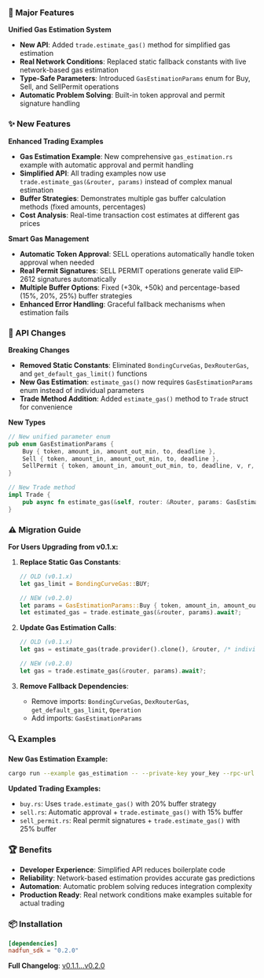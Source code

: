 ### 🚀 Major Features

**Unified Gas Estimation System**
- **New API**: Added `trade.estimate_gas()` method for simplified gas estimation
- **Real Network Conditions**: Replaced static fallback constants with live network-based gas estimation
- **Type-Safe Parameters**: Introduced `GasEstimationParams` enum for Buy, Sell, and SellPermit operations
- **Automatic Problem Solving**: Built-in token approval and permit signature handling

### ✨ New Features

**Enhanced Trading Examples**
- **Gas Estimation Example**: New comprehensive `gas_estimation.rs` example with automatic approval and permit handling
- **Simplified API**: All trading examples now use `trade.estimate_gas(&router, params)` instead of complex manual estimation
- **Buffer Strategies**: Demonstrates multiple gas buffer calculation methods (fixed amounts, percentages)
- **Cost Analysis**: Real-time transaction cost estimates at different gas prices

**Smart Gas Management**
- **Automatic Token Approval**: SELL operations automatically handle token approval when needed
- **Real Permit Signatures**: SELL PERMIT operations generate valid EIP-2612 signatures automatically
- **Multiple Buffer Options**: Fixed (+30k, +50k) and percentage-based (15%, 20%, 25%) buffer strategies
- **Enhanced Error Handling**: Graceful fallback mechanisms when estimation fails

### 🔧 API Changes

**Breaking Changes**
- **Removed Static Constants**: Eliminated `BondingCurveGas`, `DexRouterGas`, and `get_default_gas_limit()` functions
- **New Gas Estimation**: `estimate_gas()` now requires `GasEstimationParams` enum instead of individual parameters
- **Trade Method Addition**: Added `estimate_gas()` method to `Trade` struct for convenience

**New Types**
```rust
// New unified parameter enum
pub enum GasEstimationParams {
    Buy { token, amount_in, amount_out_min, to, deadline },
    Sell { token, amount_in, amount_out_min, to, deadline },
    SellPermit { token, amount_in, amount_out_min, to, deadline, v, r, s },
}

// New Trade method
impl Trade {
    pub async fn estimate_gas(&self, router: &Router, params: GasEstimationParams) -> Result<u64>
}
```

### ⚠️ Migration Guide

**For Users Upgrading from v0.1.x:**

1. **Replace Static Gas Constants**:
   ```rust
   // OLD (v0.1.x)
   let gas_limit = BondingCurveGas::BUY;
   
   // NEW (v0.2.0)
   let params = GasEstimationParams::Buy { token, amount_in, amount_out_min, to, deadline };
   let estimated_gas = trade.estimate_gas(&router, params).await?;
   ```

2. **Update Gas Estimation Calls**:
   ```rust
   // OLD (v0.1.x)
   let gas = estimate_gas(trade.provider().clone(), &router, /* individual params */).await?;
   
   // NEW (v0.2.0)
   let gas = trade.estimate_gas(&router, params).await?;
   ```

3. **Remove Fallback Dependencies**:
   - Remove imports: `BondingCurveGas`, `DexRouterGas`, `get_default_gas_limit`, `Operation`
   - Add imports: `GasEstimationParams`

### 🔍 Examples

**New Gas Estimation Example:**
```bash
cargo run --example gas_estimation -- --private-key your_key --rpc-url https://your-rpc --token 0xToken
```

**Updated Trading Examples:**
- `buy.rs`: Uses `trade.estimate_gas()` with 20% buffer strategy
- `sell.rs`: Automatic approval + `trade.estimate_gas()` with 15% buffer
- `sell_permit.rs`: Real permit signatures + `trade.estimate_gas()` with 25% buffer

### 🏆 Benefits

- **Developer Experience**: Simplified API reduces boilerplate code
- **Reliability**: Network-based estimation provides accurate gas predictions
- **Automation**: Automatic problem solving reduces integration complexity
- **Production Ready**: Real network conditions make examples suitable for actual trading

### 📦 Installation

```toml
[dependencies]
nadfun_sdk = "0.2.0"
```

**Full Changelog**: [v0.1.1...v0.2.0](https://github.com/Naddotfun/nadfun-sdk-rust/compare/v0.1.1...v0.2.0)